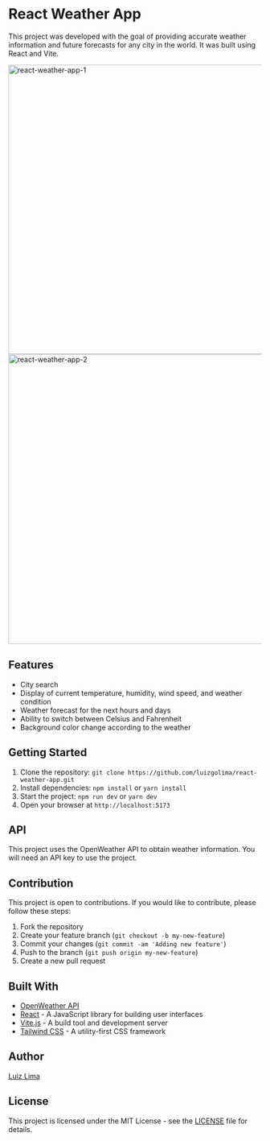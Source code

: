 # React Weather App

This project was developed with the goal of providing accurate weather information and future forecasts for any city in the world. It was built using React and Vite.

<img width="575" alt="react-weather-app-1" src="https://user-images.githubusercontent.com/110183537/215839654-20f5e6df-2359-415a-98fc-9db173f42a31.png">
<img width="576" alt="react-weather-app-2" src="https://user-images.githubusercontent.com/110183537/215839701-f1747b65-2f79-4cfc-bc93-c24b35ffd3b9.png">

## Features
- City search
- Display of current temperature, humidity, wind speed, and weather condition
- Weather forecast for the next hours and days
- Ability to switch between Celsius and Fahrenheit
- Background color change according to the weather

## Getting Started
1. Clone the repository: `git clone https://github.com/luizgolima/react-weather-app.git`
2. Install dependencies: `npm install` or `yarn install`
3. Start the project: `npm run dev` or `yarn dev`
4. Open your browser at `http://localhost:5173`

## API
This project uses the OpenWeather API to obtain weather information. You will need an API key to use the project.

## Contribution
This project is open to contributions. If you would like to contribute, please follow these steps:
1. Fork the repository
2. Create your feature branch (`git checkout -b my-new-feature`)
3. Commit your changes (`git commit -am 'Adding new feature'`)
4. Push to the branch (`git push origin my-new-feature`)
5. Create a new pull request

## Built With
- [OpenWeather API](https://openweathermap.org/)
- [React](https://reactjs.org/) - A JavaScript library for building user interfaces
- [Vite.js](https://github.com/vitejs/vite) - A build tool and development server
- [Tailwind CSS](https://tailwindcss.com) - A utility-first CSS framework

## Author

[Luiz Lima](https://github.com/[luizgolima])

## License

This project is licensed under the MIT License - see the [LICENSE](LICENSE) file for details.
